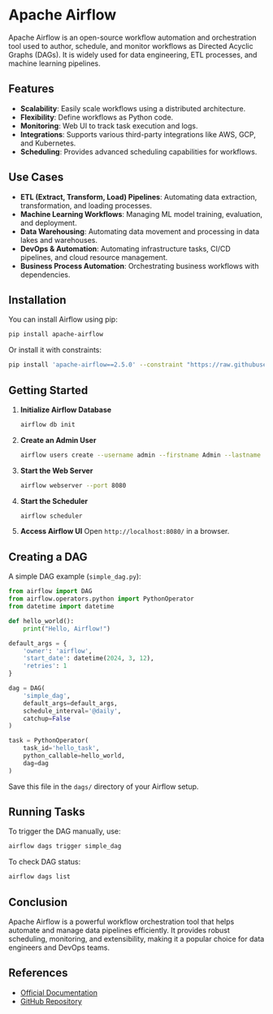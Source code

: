 # Apache Airflow

Apache Airflow is an open-source workflow automation and orchestration tool used to author, schedule, and monitor workflows as Directed Acyclic Graphs (DAGs). It is widely used for data engineering, ETL processes, and machine learning pipelines.

## Features
- **Scalability**: Easily scale workflows using a distributed architecture.
- **Flexibility**: Define workflows as Python code.
- **Monitoring**: Web UI to track task execution and logs.
- **Integrations**: Supports various third-party integrations like AWS, GCP, and Kubernetes.
- **Scheduling**: Provides advanced scheduling capabilities for workflows.

## Use Cases
- **ETL (Extract, Transform, Load) Pipelines**: Automating data extraction, transformation, and loading processes.
- **Machine Learning Workflows**: Managing ML model training, evaluation, and deployment.
- **Data Warehousing**: Automating data movement and processing in data lakes and warehouses.
- **DevOps & Automation**: Automating infrastructure tasks, CI/CD pipelines, and cloud resource management.
- **Business Process Automation**: Orchestrating business workflows with dependencies.

## Installation
You can install Airflow using pip:

```bash
pip install apache-airflow
```

Or install it with constraints:

```bash
pip install 'apache-airflow==2.5.0' --constraint "https://raw.githubusercontent.com/apache/airflow/constraints-2.5.0/constraints-3.8.txt"
```

## Getting Started
1. **Initialize Airflow Database**
   ```bash
   airflow db init
   ```
2. **Create an Admin User**
   ```bash
   airflow users create --username admin --firstname Admin --lastname User --role Admin --email admin@example.com
   ```
3. **Start the Web Server**
   ```bash
   airflow webserver --port 8080
   ```
4. **Start the Scheduler**
   ```bash
   airflow scheduler
   ```
5. **Access Airflow UI**
   Open `http://localhost:8080/` in a browser.

## Creating a DAG
A simple DAG example (`simple_dag.py`):

```python
from airflow import DAG
from airflow.operators.python import PythonOperator
from datetime import datetime

def hello_world():
    print("Hello, Airflow!")

default_args = {
    'owner': 'airflow',
    'start_date': datetime(2024, 3, 12),
    'retries': 1
}

dag = DAG(
    'simple_dag',
    default_args=default_args,
    schedule_interval='@daily',
    catchup=False
)

task = PythonOperator(
    task_id='hello_task',
    python_callable=hello_world,
    dag=dag
)
```

Save this file in the `dags/` directory of your Airflow setup.

## Running Tasks
To trigger the DAG manually, use:
```bash
airflow dags trigger simple_dag
```

To check DAG status:
```bash
airflow dags list
```

## Conclusion
Apache Airflow is a powerful workflow orchestration tool that helps automate and manage data pipelines efficiently. It provides robust scheduling, monitoring, and extensibility, making it a popular choice for data engineers and DevOps teams.

## References
- [Official Documentation](https://airflow.apache.org/)
- [GitHub Repository](https://github.com/apache/airflow)

